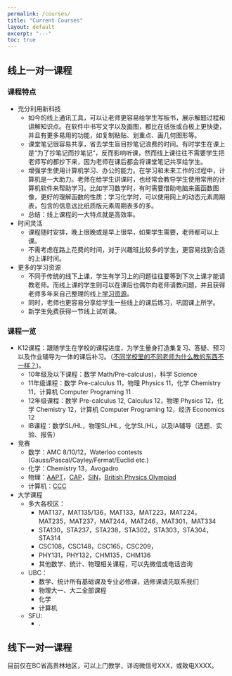 ```yaml
---
permalink: /courses/
title: "Current Courses"
layout: default
excerpt: "---"
toc: true
---
```


## 线上一对一课程

### 课程特点

- 充分利用新科技
    - 如今的线上通讯工具，可以让老师更容易给学生写板书，展示解题过程和讲解知识点。在软件中书写文字以及画图，都比在纸张或白板上更快捷，并且有更多易用的功能，如复制粘贴、划重点、画几何图形等。 <!-- 此处最好有视频/图片演示 -->
    - 课堂笔记很容易共享，省去学生盲目抄笔记浪费的时间。有时学生在课上是“为了抄笔记而抄笔记“，反而影响听课，然而线上课往往不需要学生把老师写的都抄下来，因为老师在课后都会将课堂笔记共享给学生。
    - 增强学生使用计算机学习、办公的能力。在学习和未来工作的过程中，计算机是一大助力。老师在给学生讲课时，也经常会教导学生使用常用的计算机软件来帮助学习。比如学习数学时，有时需要借助电脑来画函数图像，更好的理解函数的性质；学习化学时，可以使用网上的动态元素周期表，包含的信息远比纸质版元素周期表多的多。
    - 总结：线上课程的一大特点就是高效率。
- 时间灵活
    - 课程随时安排，晚上很晚或是早上很早，如果学生需要，老师都可以上课。
    - 不需考虑在路上花费的时间，对于兴趣班比较多的学生，更容易找到合适的上课时间。
- 更多的学习资源
    - 不同于传统的线下上课，学生有学习上的问题往往要等到下次上课才能请教老师。而线上课的学生则可以在课后也偶尔向老师请教问题，并且获得老师多年来自己整理的线上[学习资源](此处应该有链接)。
    - 同时，老师也更容易分享给学生一些线上的课后练习，巩固课上所学。
    - 新学生免费获得一节线上试听课。

### 课程一览

- K12课程：跟随学生在学校的课程进度，为学生量身打造集复习、答疑、预习以及作业辅导为一体的课后补习。（[不同学校里的不同老师为什么教的东西不一样？](此处应有扯淡软文链接))。
    - 10年级及以下课程：数学 Math/Pre-calculus)，科学 Science
    - 11年级课程：数学 Pre-calculus 11，物理 Physics 11，化学 Chemistry 11，计算机 Computer Programing 11
    - 12年级课程：数学 Pre-calculus 12, Calculus 12，物理 Physics 12，化学 Chemistry 12，计算机 Computer Programing 12，经济 Economics 12
    - IB课程：数学SL/HL，物理SL/HL，化学SL/HL，以及IA辅导（选题、实验、报告）
- 竞赛
    - 数学：AMC 8/10/12，Waterloo contests (Gauss/Pascal/Cayley/Fermat/Euclid etc.)
    - 化学：Chemistry 13，Avogadro
    - 物理：[AAPT](https://www.aapt.org/Programs/PhysicsBowl/index.cfm)，[CAP](https://outreach.phas.ubc.ca/exams-and-competitions/cap-high-school-prize-exam/)，[SIN](https://uwaterloo.ca/sir-isaac-newton-exam/)，[British Physics Olympiad](https://www.bpho.org.uk)
    - 计算机：[CCC](https://cemc.uwaterloo.ca/contests/ccc-cco.html)
- 大学课程
    - 多大各校区：
        - MAT137，MAT135/136，MAT133，MAT223，MAT224，MAT235，MAT237，MAT244，MAT246，MAT301，MAT334
        - STA130，STA237，STA238，STA302，STA303，STA304，STA314
        - CSC108，CSC148，CSC165，CSC209，
        - PHY131，PHY132，CHM135，CHM136
        - 其他数学、统计、物理相关课程，可以先微信或电话咨询
    - UBC：
        - 数学、统计所有基础课及专业必修课，选修课请先联系我们
        - 物理大一、大二全部课程
        - 化学
        - 计算机
    - SFU:
        - .


## 线下一对一课程

目前仅在BC省高贵林地区，可以上门教学，详询微信号XXX，或致电XXXX。
